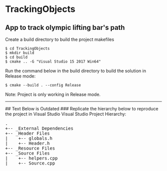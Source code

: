 # TrackingObjects
## App to track olympic lifting bar's path

Create a build directory to build the project makefiles
```
$ cd TrackingObjects
$ mkdir build
$ cd build
$ cmake .. -G "Visual Studio 15 2017 Win64"
```

Run the command below in the build directory to build the solution in Release mode:
```
$ cmake --build . --config Release
```

Note: Project is only working in Release mode.

<hr>
## Text Below is Outdated
### Replicate the hierarchy below to reproduce the project in Visual Studio
Visual Studio Project Hierarchy:
<pre>
.  
+-- _External Dependencies  
+-- _Header Files  
|    +-- globals.h  
|    +-- Header.h  
+-- _Resource Files  
+-- _Source Files  
|    +-- helpers.cpp  
|    +-- Source.cpp  
</pre>

